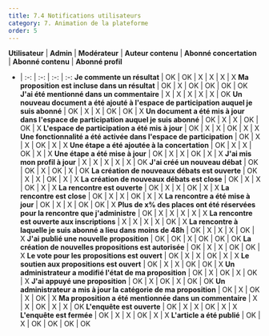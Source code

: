 ```yaml
---
title: 7.4 Notifications utilisateurs
category: 7. Animation de la plateforme
order: 5
---
```



**Utilisateur** | **Admin** | **Modérateur** | **Auteur contenu** | **Abonné concertation** | **Abonné contenu** | **Abonné profil**
- | :-: | :-: | :-: | :-:
**Je commente un résultat** | OK | OK | X | X | X | X
**Ma proposition est incluse dans un résultat** | OK | X | OK | OK | OK | OK
**J'ai été mentionné dans un commentaire** | X | X | X | X | X | OK
**Un nouveau document a été ajouté à l'espace de participation auquel je suis abonné** | OK | X | X | OK | OK | X
**Un document a été mis à jour dans l'espace de participation auquel je suis abonné** | OK | X | X | OK | OK | X
**L'espace de participation a été mis à jour** | OK | X | X | OK | X | X
**Une fonctionnalité a été activée dans l'espace de participation** | OK | X | X | OK | X | X
**Une étape a été ajoutée à la concertation** | OK | X | X | OK | X | X
**Une étape a été mise à jour** | OK | X | X | OK | X | X
**J'ai mis mon profil à jour** | X | X | X | X | X | OK
**J'ai créé un nouveau débat** | OK | OK | X | OK | X | OK
**La création de nouveaux débats est ouverte** | OK | X | X | OK | X | X
**La création de nouveaux débats est close** | OK | X | X | OK | X | X
**La rencontre est ouverte** | OK | X | X | OK | X | X
**La rencontre est close** | OK | X | X | OK | X | X
**La rencontre a été mise à jour** | OK | X | X | OK | OK | X
**Plus de x% des places ont été réservées pour la rencontre que j'administre** | OK | X | X | X | X | X
**La rencontre est ouverte aux inscriptions** | X | X | X | X | OK | X
**La rencontre à laquelle je suis abonné a lieu dans moins de 48h** | OK | X | X | X | OK | X
**J'ai publié une nouvelle proposition** | OK | OK | X | OK | OK | OK
**La création de nouvelles propositions est autorisée** | OK | X | X | OK | OK | X
**Le vote pour les propositions est ouvert** | OK | X | X | OK | X | X
**Le soutien aux propositions est ouvert** | OK | X | X | OK | OK | X
**Un administrateur a modifié l'état de ma proposition** | OK | X | OK | X | OK | X
**J'ai appuyé une proposition** | OK | X | OK | X | OK | OK
**Un administrateur a mis à jour la catégorie de ma proposition** | OK | X | OK | X | OK | X
**Ma proposition a été mentionnée dans un commentaire** | X | X | OK | X | X | OK
**L'enquête est ouverte** | OK | X | X | OK | X | X
**L'enquête est fermée** | OK | X | X | OK | X | X
**L'article a été publié** | OK | X | OK | OK | OK | OK



